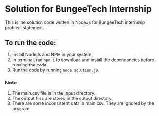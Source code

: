 # Solution for BungeeTech Internship
This is the solution code written in NodeJs for BungeeTech internship problem statement.

## To run the code:
1. Install NodeJs and NPM in your system.
2. In terminal, run `npm i` to download and install the dependancies  before running the code.
3. Run the code by running `node solution.js`.

### Note
1. The main.csv file is in the input directory.
2. The output files are stored in the output directory.
3. There are some inconsistent data in main.csv. They are ignored by the program.
